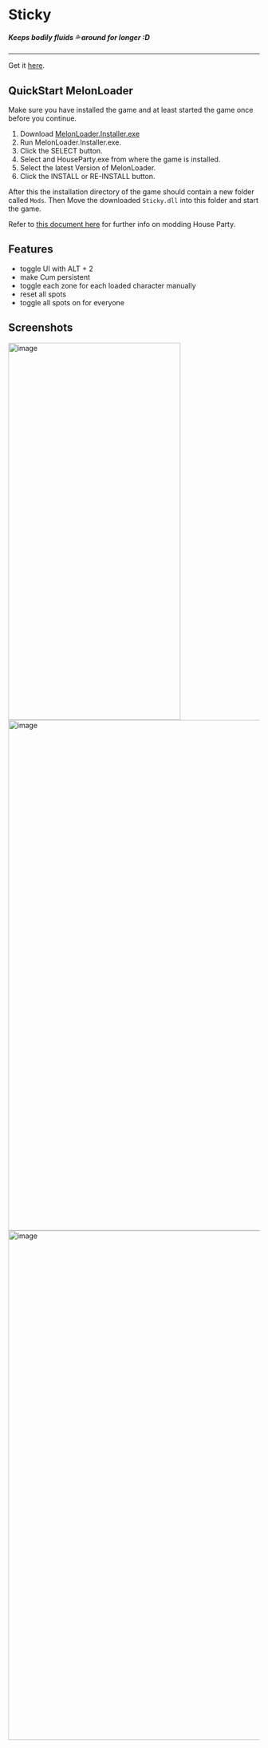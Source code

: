 # Sticky
##### Keeps bodily fluids :sweat_drops: around for longer :D
<hr>

Get it [here](https://github.com/CamelCaseName/Sticky/releases/latest). 

## QuickStart MelonLoader

Make sure you have installed the game and at least started the game once before you continue.


1. Download [MelonLoader.Installer.exe](https://github.com/HerpDerpinstine/MelonLoader/releases/latest/download/MelonLoader.Installer.exe)
2. Run MelonLoader.Installer.exe.
3. Click the SELECT button.
4. Select and HouseParty.exe from where the game is installed.
5. Select the latest Version of MelonLoader.
6. Click the INSTALL or RE-INSTALL button.

After this the installation directory of the game should contain a new folder called `Mods`.
Then Move the downloaded `Sticky.dll` into this folder and start the game.

Refer to [this document here](https://github.com/0x78f1935/HPMods) for further info on modding House Party.

## Features
- toggle UI with ALT + 2
- make Cum persistent
- toggle each zone for each loaded character manually
- reset all spots
- toggle all spots on for everyone

## Screenshots
<img width="345" height="755" alt="image" src="https://github.com/user-attachments/assets/f77515a3-e11c-42d0-b4e3-654b91f84023" />
<img width="1113" height="1022" alt="image" src="https://github.com/user-attachments/assets/242e6ed3-e7f2-4b14-bdce-45e8966bbb55" />
<img width="1101" height="1020" alt="image" src="https://github.com/user-attachments/assets/e84f197d-a18c-42a8-93fb-958ba433c275" />
